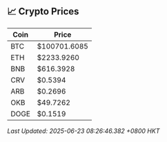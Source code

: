 ## 📈 Crypto Prices

| Coin | Price |
| ---- | ----- |
| BTC | $100701.6085 |
| ETH | $2233.9260 |
| BNB | $616.3928 |
| CRV | $0.5394 |
| ARB | $0.2696 |
| OKB | $49.7262 |
| DOGE | $0.1519 |

_Last Updated: 2025-06-23 08:26:46.382 +0800 HKT_